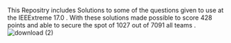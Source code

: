 This Repositry includes Solutions to some of the questions given to use at the IEEExtreme 17.0 . With these solutions made possible to score 428 points and able to secure the spot of 1027 out of 7091 all teams . ![download (2)](https://github.com/dilumin/IEEExtreme-17-solutions/assets/77558016/ae9b13d7-7490-4e4a-9f8c-6632d68d8240)
